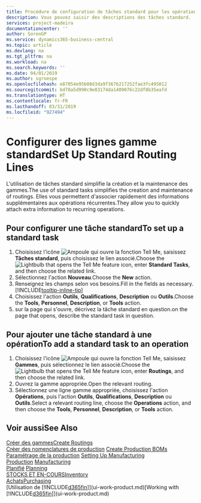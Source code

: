 ```yaml
---
title: Procédure de configuration de tâches standard pour les opérations | Microsoft Docs
description: Vous pouvez saisir des descriptions des tâches standard.
services: project-madeira
documentationcenter: ''
author: SorenGP
ms.service: dynamics365-business-central
ms.topic: article
ms.devlang: na
ms.tgt_pltfrm: na
ms.workload: na
ms.search.keywords: ''
ms.date: 04/01/2019
ms.author: sgroespe
ms.openlocfilehash: e87054e95b08d3da9f3676217252fae3fc495012
ms.sourcegitcommit: bd78a5d990c9e83174da1409076c22df8b35eafd
ms.translationtype: HT
ms.contentlocale: fr-FR
ms.lasthandoff: 03/31/2019
ms.locfileid: "927494"
---
```

# <a name="set-up-standard-routing-lines"></a><span data-ttu-id="da966-103">Configurer des lignes gamme standard</span><span class="sxs-lookup"><span data-stu-id="da966-103">Set Up Standard Routing Lines</span></span>
<span data-ttu-id="da966-104">L'utilisation de tâches standard simplifie la création et la maintenance des gammes.</span><span class="sxs-lookup"><span data-stu-id="da966-104">The use of standard tasks simplifies the creation and maintenance of routings.</span></span> <span data-ttu-id="da966-105">Elles vous permettent d'associer rapidement des informations supplémentaires aux opérations récurrentes.</span><span class="sxs-lookup"><span data-stu-id="da966-105">They allow you to quickly attach extra information to recurring operations.</span></span>

## <a name="to-set-up-a-standard-task"></a><span data-ttu-id="da966-106">Pour configurer une tâche standard</span><span class="sxs-lookup"><span data-stu-id="da966-106">To set up a standard task</span></span>
1. <span data-ttu-id="da966-107">Choisissez l'icône ![Ampoule qui ouvre la fonction Tell Me](media/ui-search/search_small.png "Dites-moi ce que vous voulez faire"), saisissez **Tâches standard**, puis choisissez le lien associé.</span><span class="sxs-lookup"><span data-stu-id="da966-107">Choose the ![Lightbulb that opens the Tell Me feature](media/ui-search/search_small.png "Tell me what you want to do") icon, enter **Standard Tasks**, and then choose the related link.</span></span>
2. <span data-ttu-id="da966-108">Sélectionnez l'action **Nouveau**.</span><span class="sxs-lookup"><span data-stu-id="da966-108">Choose the **New** action.</span></span>
3. <span data-ttu-id="da966-109">Renseignez les champs selon vos besoins.</span><span class="sxs-lookup"><span data-stu-id="da966-109">Fill in the fields as necessary.</span></span> [!INCLUDE[tooltip-inline-tip](includes/tooltip-inline-tip_md.md)]
4. <span data-ttu-id="da966-110">Choisissez l'action **Outils**, **Qualifications**, **Description** ou **Outils**.</span><span class="sxs-lookup"><span data-stu-id="da966-110">Choose the **Tools**, **Personnel**, **Description**, or **Tools** action.</span></span>
5. <span data-ttu-id="da966-111">sur la page qui s'ouvre, décrivez la tâche standard en question.</span><span class="sxs-lookup"><span data-stu-id="da966-111">on the page that opens, describe the standard task in question.</span></span>

## <a name="to-add-a-standard-task-to-an-operation"></a><span data-ttu-id="da966-112">Pour ajouter une tâche standard à une opération</span><span class="sxs-lookup"><span data-stu-id="da966-112">To add a standard task to an operation</span></span>
1. <span data-ttu-id="da966-113">Choisissez l'icône ![Ampoule qui ouvre la fonction Tell Me](media/ui-search/search_small.png "Dites-moi ce que vous voulez faire"), saisissez **Gammes**, puis sélectionnez le lien associé.</span><span class="sxs-lookup"><span data-stu-id="da966-113">Choose the ![Lightbulb that opens the Tell Me feature](media/ui-search/search_small.png "Tell me what you want to do") icon, enter **Routings**, and then choose the related link.</span></span>
2. <span data-ttu-id="da966-114">Ouvrez la gamme appropriée.</span><span class="sxs-lookup"><span data-stu-id="da966-114">Open the relevant routing.</span></span>
3. <span data-ttu-id="da966-115">Sélectionnez une ligne gamme appropriée, choisissez l'action **Opérations**, puis l'action **Outils**, **Qualifications**, **Description** ou **Outils**.</span><span class="sxs-lookup"><span data-stu-id="da966-115">Select a relevant routing line, choose the **Operations** action, and then choose the **Tools**, **Personnel**, **Description**, or **Tools** action.</span></span>

## <a name="see-also"></a><span data-ttu-id="da966-116">Voir aussi</span><span class="sxs-lookup"><span data-stu-id="da966-116">See Also</span></span>  
[<span data-ttu-id="da966-117">Créer des gammes</span><span class="sxs-lookup"><span data-stu-id="da966-117">Create Routings</span></span>](production-how-to-create-routings.md)  
<span data-ttu-id="da966-118">[Créer des nomenclatures de production](production-how-to-create-production-boms.md)   </span><span class="sxs-lookup"><span data-stu-id="da966-118">[Create Production BOMs](production-how-to-create-production-boms.md)   </span></span>  
<span data-ttu-id="da966-119">[Paramétrage de la production](production-configure-production-processes.md) </span><span class="sxs-lookup"><span data-stu-id="da966-119">[Setting Up Manufacturing](production-configure-production-processes.md) </span></span>  
<span data-ttu-id="da966-120">[Production](production-manage-manufacturing.md)  </span><span class="sxs-lookup"><span data-stu-id="da966-120">[Manufacturing](production-manage-manufacturing.md)  </span></span>  
<span data-ttu-id="da966-121">[Planifié](production-planning.md) </span><span class="sxs-lookup"><span data-stu-id="da966-121">[Planning](production-planning.md) </span></span>  
[<span data-ttu-id="da966-122">STOCKS ET EN-COURS</span><span class="sxs-lookup"><span data-stu-id="da966-122">Inventory</span></span>](inventory-manage-inventory.md)  
[<span data-ttu-id="da966-123">Achats</span><span class="sxs-lookup"><span data-stu-id="da966-123">Purchasing</span></span>](purchasing-manage-purchasing.md)  
<span data-ttu-id="da966-124">[Utilisation de [!INCLUDE[d365fin](includes/d365fin_md.md)]](ui-work-product.md)</span><span class="sxs-lookup"><span data-stu-id="da966-124">[Working with [!INCLUDE[d365fin](includes/d365fin_md.md)]](ui-work-product.md)</span></span>  
